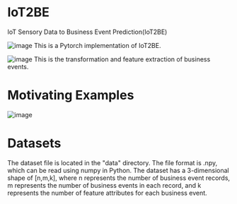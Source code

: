 # IoT2BE

IoT Sensory Data to Business Event Prediction(IoT2BE)

 ![image](https://user-images.githubusercontent.com/86541762/221352946-e7fd8d0b-cf2d-475a-9ad6-f19907c5930b.png)
This is a Pytorch implementation of IoT2BE.

![image](https://user-images.githubusercontent.com/86541762/221353867-a963a5f0-7e0e-4502-8242-22f0debe46bb.png)
This is the transformation and feature extraction of business events.

# Motivating Examples
![image](https://user-images.githubusercontent.com/86541762/221353970-7e084636-9081-4d7f-a523-586561ae58b5.png)



# Datasets

The dataset file is located in the "data" directory.
The file format is .npy, which can be read using numpy in Python.
The dataset has a 3-dimensional shape of [n,m,k], where n represents the number of business event records, m represents the number of business events in each record, and k represents the number of feature attributes for each business event.
